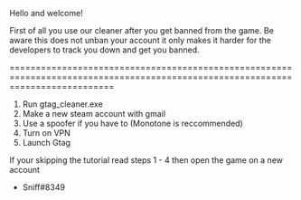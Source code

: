 Hello and welcome!

First of all you use our cleaner after you get banned from the game.
Be aware this does not unban your account it only makes it harder for the developers to track you down and get you banned.

================================================================================================================================

1. Run gtag_cleaner.exe
2. Make a new steam account with gmail
3. Use a spoofer if you have to (Monotone is reccommended)
4. Turn on VPN
5. Launch Gtag

If your skipping the tutorial read steps 1 - 4 then open the game on a new account

- Sniff#8349
